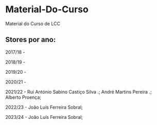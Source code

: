 # Material-Do-Curso
Material do Curso de LCC

## Stores por ano:

2017/18 -

2018/19 - 

2019/20 -

2020/21 -

2021/22 - Rui António Sabino Castiço Silva .; André Martins Pereira .; Alberto Proença;

2022/23 - João Luís Ferreira Sobral;

2023/24 - João Luís Ferreira Sobral;
